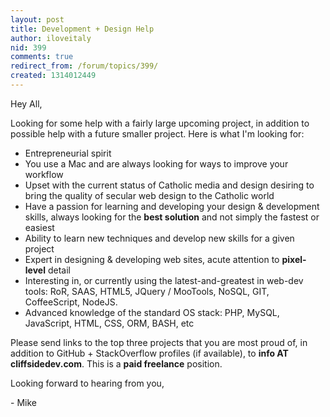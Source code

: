 ```yaml
---
layout: post
title: Development + Design Help
author: iloveitaly
nid: 399
comments: true
redirect_from: /forum/topics/399/
created: 1314012449
---
```

<p>Hey All,&nbsp;</p><p>Looking for some help with a fairly large upcoming project, in addition to possible help with a future smaller project. Here is what I'm looking for:</p>

<ul><li>Entrepreneurial spirit</li><li>You use a Mac and are always looking for
ways to improve your workflow</li><li>Upset with the current status of Catholic
media and design desiring to bring the quality of secular web design to the
Catholic world</li><li>Have a passion for learning and developing
your design &amp; development skills, always looking for the <strong>best solution</strong> and not simply the
fastest or easiest</li><li>Ability to learn new techniques and
develop new skills for a given project</li><li>Expert in designing &amp; developing web
sites, acute attention to <strong>pixel-level</strong>
detail</li><li>Interesting in, or currently using the
latest-and-greatest in web-dev tools: RoR, SAAS, HTML5, JQuery / MooTools,
NoSQL, GIT, CoffeeScript, NodeJS.</li><li>Advanced knowledge of the standard OS stack:
PHP, MySQL, JavaScript, HTML, CSS, ORM, BASH, etc</li></ul>

<p>Please send links to the top three projects that
you are most proud of, in addition to GitHub + StackOverflow profiles (if available), to <strong>info AT cliffsidedev.com</strong>.
This is a <strong>paid freelance</strong> position.</p><p>Looking forward to hearing from you,</p><p>- Mike</p>
